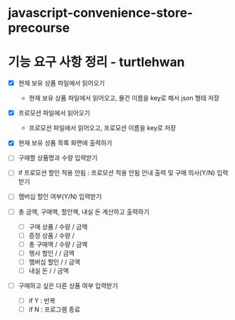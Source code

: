 # javascript-convenience-store-precourse

# 기능 요구 사항 정리 - turtlehwan

- [x] 현재 보유 상품 파일에서 읽어오기
  - 현재 보유 상품 파일에서 읽어오고, 물건 이름을 key로 해서 json 형태 저장
- [x] 프로모션 파일에서 읽어오기
  - 프로모션 파일에서 읽어오고, 프로모션 이름을 key로 저장
- [x] 현재 보유 상품 목록 화면에 출력하기

- [ ] 구매할 상품명과 수량 입력받기

- [ ] if 프로모션 할인 적용 안됨 :
      프로모션 적용 안됨 안내 출력 및 구매 의사(Y/N) 입력받기
- [ ] 멤버십 할인 여부(Y/N) 입력받기

- [ ] 총 금액, 구매액, 할인액, 내실 돈 계산하고 출력하기

  - [ ] 구매 상품 / 수량 / 금액
  - [ ] 증정 상품 / 수량 /
  - [ ] 총 구매액 / 수량 / 금액
  - [ ] 행사 할인 / / 금액
  - [ ] 멤버십 할인 / / 금액
  - [ ] 내실 돈 / / 금액

- [ ] 구매하고 싶은 다른 상품 여부 입력받기
  - [ ] if Y : 반복
  - [ ] if N : 프로그램 종료
